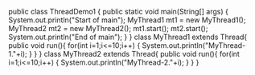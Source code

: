 public class ThreadDemo1 {
 public static void main(String[] args) {
 System.out.println("Start of main");
 MyThread1 mt1 = new MyThread1();
 MyThread2 mt2 = new MyThread2();
 mt1.start();
 mt2.start();
 System.out.println("End of main");
 }
}
class MyThread1 extends Thread{
 public void run(){
 for(int i=1;i<=10;i++) {
 System.out.println("MyThread-1."+i);
 }
 }
}
class MyThread2 extends Thread{
 public void run(){
 for(int i=1;i<=10;i++) {
 System.out.println("MyThread-2."+i);
 }
 }
}
